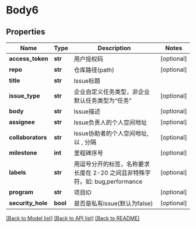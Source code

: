 # Body6

## Properties
Name | Type | Description | Notes
------------ | ------------- | ------------- | -------------
**access_token** | **str** | 用户授权码 | [optional] 
**repo** | **str** | 仓库路径(path) | [optional] 
**title** | **str** | Issue标题 | 
**issue_type** | **str** | 企业自定义任务类型，非企业默认任务类型为“任务” | [optional] 
**body** | **str** | Issue描述 | [optional] 
**assignee** | **str** | Issue负责人的个人空间地址 | [optional] 
**collaborators** | **str** | Issue协助者的个人空间地址, 以 , 分隔 | [optional] 
**milestone** | **int** | 里程碑序号 | [optional] 
**labels** | **str** | 用逗号分开的标签，名称要求长度在 2-20 之间且非特殊字符。如: bug,performance | [optional] 
**program** | **str** | 项目ID | [optional] 
**security_hole** | **bool** | 是否是私有issue(默认为false) | [optional] 

[[Back to Model list]](../README.md#documentation-for-models) [[Back to API list]](../README.md#documentation-for-api-endpoints) [[Back to README]](../README.md)

